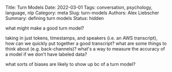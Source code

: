Title: Turn Models
Date: 2022-03-01
Tags: conversation, psychology, language, nlp
Category: meta
Slug: turn-models
Authors: Alex Liebscher
Summary: defining turn models
Status: hidden

what might make a good turn model?

taking in just tokens, timestamps, and speakers (i.e. an AWS transcript), how can we quickly put together a good transcript? what are some things to think about (e.g. back-channels)? what's a way to measure the accuracy of a model if we don't have labeled data?

what sorts of biases are likely to show up bc of a turn model?

